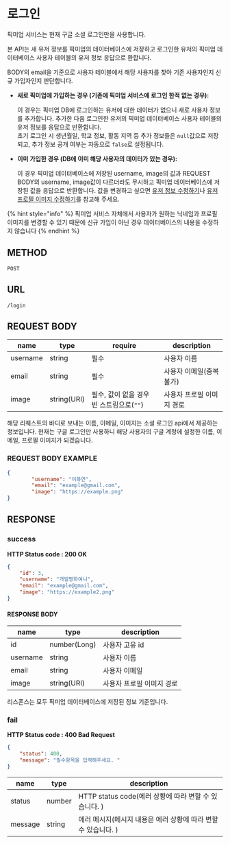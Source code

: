 # 로그인

픽미업 서비스는 현재 구글 소셜 로그인만을 사용합니다.

본 API는 새 유저 정보를 픽미업의 데이터베이스에 저장하고 로그인한 유저의 픽미업 데이터베이스 사용자 테이블의 유저 정보 응답으로 환합니다.

BODY의 email을 기준으로 사용자 테이블에서 해당 사용자를 찾아 기존 사용자인지 신규 가입자인지 판단합니다.

* **새로 픽미업에 가입하는 경우 \(기존에 픽미업 서비스에 로그인 한적 없는 경우\):** 

  이 경우는 픽미업 DB에 로그인하는 유저에 대한 데이터가 없으니 새로 사용자 정보를 추가합니다. 추가한 다음 로그인한 유저의 픽미업 데이터베이스 사용자 테이블의 유저 정보를 응답으로 반환합니다.  
  초기 로그인 시 생년월일, 학교 정보, 활동 지역 등 추가 정보들은 `null`값으로 저장되고, 추가 정보 공개 여부는 자동으로 `false`로 설정됩니다. 

* **이미 가입한 경우 \(DB에 이미 해당 사용자의 데이터가 있는 경우\):** 

  이 경우 픽미업 데이터베이스에 저장된 username, image의 값과 REQUEST BODY의 username, image값이 다르더라도 무시하고
  픽미업 데이터베이스에 저장된 값을 응답으로 반환합니다. 값을 변경하고 싶으면 [유저 정보 수정하기](../users/put.md)나 
  [유저 프로필 이미지 수정하기](../users/update-profile-image.md)를 참고해 주세요.

{% hint style="info" %}
픽미업 서비스 자체에서 사용자가 원하는 닉네임과 프로필 이미지를 변경할 수 있기 때문에 신규 가입이 아닌 경우 데이터베이스의 내용을 수정하지 않습니다
{% endhint %}

## METHOD 

```text
POST
```

## URL

```text
/login
```

## REQUEST BODY
|name|type|require|description
|---|---|---|---|
|username|string|필수|사용자 이름|
|email|string|필수|사용자 이메일(중복 불가)|
|image|string(URI)|필수, 값이 없을 경우 빈 스트링으로(`""`)|사용자 프로필 이미지 경로|

해당 리퀘스트의 바디로 보내는 이름, 이메일, 이미지는 소셜 로그인 api에서 제공하는 정보입니다. 현재는 구글 로그인만 사용하니 해당 사용자의 구글 계정에 설정한 이름, 이메일, 프로필 이미지가 되겠습니다.

### REQUEST BODY EXAMPLE

```json
{
        "username": "이화연",
        "email": "example@gmail.com",
        "image": "https://example.png"
}
```

## RESPONSE
### success
**HTTP Status code : 200 OK**
```json
{
    "id": 3,
    "username": "개발짱화여니",
    "email": "example@gmail.com",
    "image": "https://example2.png"
}
```

#### RESPONSE BODY
|name|type|description
|---|---|---|
|id|number(Long)|사용자 고유 id|
|username|string|사용자 이름|
|email|string|사용자 이메일|
|image|string(URI)|사용자 프로필 이미지 경로|

리스폰스는 모두 픽미업 데이터베이스에 저장된 정보 기준입니다.


### fail
**HTTP Status code : 400 Bad Request**
```json
{
    "status": 400,
    "message": "필수항목을 입력해주세요. "
}
```

|name|type|description|
|---|---|---|
|status|number|HTTP status code(에러 상황에 따라 변할 수 있습니다. )|
|message|string|에러 메시지(메시지 내용은 에러 상황에 따라 변할 수 있습니다. )|
